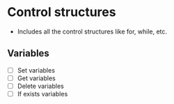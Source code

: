 # Control structures

- Includes all the control structures like for, while, etc.

## Variables

- [ ] Set variables
- [ ] Get variables
- [ ] Delete variables
- [ ] If exists variables